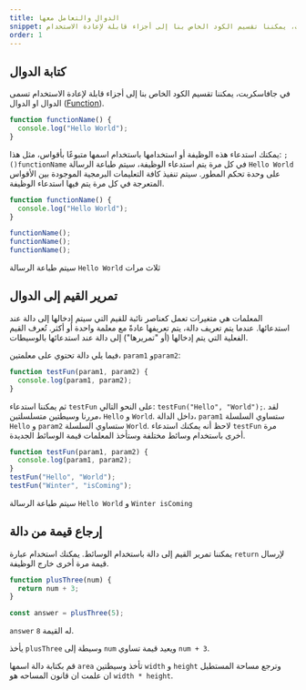 ```yaml
---
title: الدوال والتعامل معها
snippet: في جافاسكربت، يمكننا تقسيم الكود الخاص بنا إلى أجزاء قابلة لإعادة الاستخدام
order: 1
---
```


## كتابة الدوال

في جافاسكربت، يمكننا تقسيم الكود الخاص بنا إلى أجزاء قابلة لإعادة الاستخدام تسمى
الدوال او الدوال
([Function](https://developer.mozilla.org/en-US/docs/Web/JavaScript/Reference/Global_Objects/Function)).

```js
function functionName() {
  console.log("Hello World");
}
```

يمكنك استدعاء هذه الوظيفة أو استخدامها باستخدام اسمها متبوعًا بأقواس، مثل هذا:
`;()functionName` في كل مرة يتم استدعاء الوظيفة، سيتم طباعة الرسالة
`Hello World` على وحدة تحكم المطور. سيتم تنفيذ كافة التعليمات البرمجية الموجودة
بين الأقواس المتعرجة في كل مرة يتم فيها استدعاء الوظيفة.

```js
function functionName() {
  console.log("Hello World");
}

functionName();
functionName();
functionName();
```

سيتم طباعة الرسالة `Hello World` ثلاث مرات

## تمرير القيم إلى الدوال

المعلمات هي متغيرات تعمل كعناصر نائبة للقيم التي سيتم إدخالها إلى دالة عند
استدعائها. عندما يتم تعريف دالة، يتم تعريفها عادةً مع معلمة واحدة أو أكثر. تُعرف
القيم الفعلية التي يتم إدخالها (أو "تمريرها") إلى دالة عند استدعائها بالوسيطات.

فيما يلي دالة تحتوي على معلمتين، `param1` و`param2`:

```js
function testFun(param1, param2) {
  console.log(param1, param2);
}
```

ثم يمكننا استدعاء `testFun` على النحو التالي: `testFun("Hello", "World");`. لقد
مررنا وسيطتين متسلسلتين، `Hello` و `World`. داخل الدالة، `param1` ستساوي السلسلة
`Hello` و `param2` ستساوي السلسلة `World`. لاحظ أنه يمكنك استدعاء `testFun` مرة
أخرى باستخدام وسائط مختلفة وستأخذ المعلمات قيمة الوسائط الجديدة.

```js
function testFun(param1, param2) {
  console.log(param1, param2);
}
testFun("Hello", "World");
testFun("Winter", "isComing");
```

سيتم طباعة الرسالة `Hello World` و `Winter isComing`

## إرجاع قيمة من دالة

يمكننا تمرير القيم إلى دالة باستخدام الوسائط. يمكنك استخدام عبارة `return`
لإرسال قيمة مرة أخرى خارج الوظيفة.

```js
function plusThree(num) {
  return num + 3;
}

const answer = plusThree(5);
```

`answer` له القيمة `8`.

يأخذ `plusThree` وسيطة إلى `num` ويعيد قيمة تساوي `num + 3`.

<div class="quiz">
قم بكتابة دالة اسمها <code>area</code> تأخذ وسيطتين <code>width</code> و <code>height</code> وترجع مساحة المستطيل
<br>
ان علمت ان قانون المساحه هو <code>width * height</code>.
</div>
